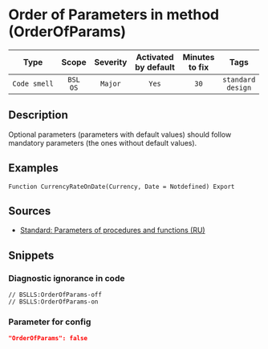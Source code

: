 # Order of Parameters in method (OrderOfParams)

| Type | Scope | Severity | Activated<br/>by default | Minutes<br/>to fix | Tags |
| :-: | :-: | :-: | :-: | :-: | :-: |
| `Code smell` | `BSL`<br/>`OS` | `Major` | `Yes` | `30` | `standard`<br/>`design` |

<!-- Блоки выше заполняются автоматически, не трогать -->
## Description

Optional parameters (parameters with default values) should follow mandatory parameters (the ones without default values).

## Examples

```bsl
Function CurrencyRateOnDate(Currency, Date = Notdefined) Export
```

## Sources

- [Standard: Parameters of procedures and functions (RU)](https://its.1c.ru/db/v8std#content:640:hdoc)

## Snippets

<!-- Блоки ниже заполняются автоматически, не трогать -->
### Diagnostic ignorance in code

```bsl
// BSLLS:OrderOfParams-off
// BSLLS:OrderOfParams-on
```

### Parameter for config

```json
"OrderOfParams": false
```
